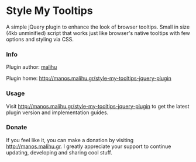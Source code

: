 # Style My Tooltips

A simple jQuery plugin to enhance the look of browser tooltips. Small in size (4kb unminified) script that works just like browser's native tooltips with few options and styling via CSS.

### Info

Plugin author: [malihu](http://manos.malihu.gr)

Plugin home: http://manos.malihu.gr/style-my-tooltips-jquery-plugin

### Usage

Visit http://manos.malihu.gr/style-my-tooltips-jquery-plugin to get the latest plugin version and implementation guides. 

### Donate

If you feel like it, you can make a donation by visiting http://manos.malihu.gr. I greatly appreciate your support to continue updating, developing and sharing cool stuff.